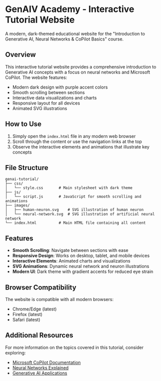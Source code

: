 # GenAIV Academy - Interactive Tutorial Website

A modern, dark-themed educational website for the "Introduction to Generative AI, Neural Networks & CoPilot Basics" course.

## Overview

This interactive tutorial website provides a comprehensive introduction to Generative AI concepts with a focus on neural networks and Microsoft CoPilot. The website features:

- Modern dark design with purple accent colors
- Smooth scrolling between sections
- Interactive data visualizations and charts
- Responsive layout for all devices
- Animated SVG illustrations

## How to Use

1. Simply open the `index.html` file in any modern web browser
2. Scroll through the content or use the navigation links at the top
3. Observe the interactive elements and animations that illustrate key concepts

## File Structure

```
genai-tutorial/
├── css/
│   └── style.css       # Main stylesheet with dark theme
├── js/
│   └── script.js       # JavaScript for smooth scrolling and animations
├── images/
│   ├── human-neuron.svg    # SVG illustration of human neuron
│   └── neural-network.svg  # SVG illustration of artificial neural network
└── index.html          # Main HTML file containing all content
```

## Features

- **Smooth Scrolling**: Navigate between sections with ease
- **Responsive Design**: Works on desktop, tablet, and mobile devices
- **Interactive Elements**: Animated charts and visualizations
- **SVG Animations**: Dynamic neural network and neuron illustrations
- **Modern UI**: Dark theme with gradient accents for reduced eye strain

## Browser Compatibility

The website is compatible with all modern browsers:
- Chrome/Edge (latest)
- Firefox (latest)
- Safari (latest)

## Additional Resources

For more information on the topics covered in this tutorial, consider exploring:
- [Microsoft CoPilot Documentation](https://copilot.microsoft.com/)
- [Neural Networks Explained](https://www.ibm.com/cloud/learn/neural-networks)
- [Generative AI Applications](https://www.gartner.com/en/articles/what-is-generative-ai) 